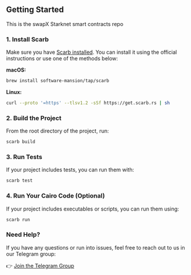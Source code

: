 ## Getting Started

This is the swapX Starknet smart contracts repo

### 1. Install Scarb

Make sure you have [Scarb installed](https://docs.swmansion.com/scarb/download.html). You can install it using the official instructions or use one of the methods below:

**macOS:**

```bash
brew install software-mansion/tap/scarb
```

**Linux:**

```bash
curl --proto '=https' --tlsv1.2 -sSf https://get.scarb.rs | sh
```

### 2. Build the Project

From the root directory of the project, run:

```bash
scarb build
```

### 3. Run Tests

If your project includes tests, you can run them with:

```bash
scarb test
```

### 4. Run Your Cairo Code (Optional)

If your project includes executables or scripts, you can run them using:

```bash
scarb run
```

### Need Help?

If you have any questions or run into issues, feel free to reach out to us in our Telegram group:

👉 [Join the Telegram Group](#)